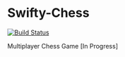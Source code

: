 # Swifty-Chess
[![Build Status](https://travis-ci.org/mikaelm1/Swifty-Chess.svg?branch=travis-setup)](https://travis-ci.org/mikaelm1/Swifty-Chess)

Multiplayer Chess Game [In Progress]

